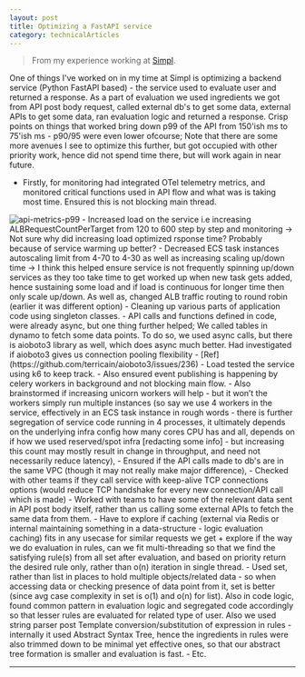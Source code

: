```yaml
---
layout: post 
title: Optimizing a FastAPI service
category: technicalArticles
---
```


> From my experience working at [Simpl](https://simpl.com/). 

One of things I've worked on in my time at Simpl is optimizing a backend service (Python FastAPI based) - the service used to evaluate user and returned a response. As a part of evaluation we used ingredients we got from API post body request, called external db's to get some data, external APIs to get some data, ran evaluation logic and returned a response. 
Crisp points on things that worked bring down p99 of the API from 150'ish ms to 75'ish ms - p90/95 were even lower ofcourse; Note that there are some more avenues I see to optimize this further, but got occupied with other priority work, hence did not spend time there, but will work again in near future.
- Firstly, for monitoring had integrated OTel telemetry metrics, and monitored critical functions used in API flow and what was is taking most time. Ensured this is not blocking main thread. 
<img src="{{ site.baseurl }}/public/images/api-metrics-p99.png" alt="api-metrics-p99" class="blog-image">
- Increased load on the service i.e increasing ALBRequestCountPerTarget from 120 to 600 step by step and monitoring -> Not sure why did increasing load optimized rsponse time? Probably because of service warming up better? 
- Decreased ECS task instances autoscaling limit from 4-70 to 4-30 as well as increasing scaling up/down time -> I think this helped ensure service is not frequently spinning up/down services as they too take time to get worked up when new task gets added, hence sustaining some load and if load is continuous for longer time then only scale up/down. As well as, changed ALB traffic routing to round robin (earlier it was different option) 
- Cleaning up various parts of application code using singleton classes. 
- API calls and functions defined in code, were already async, but one thing further helped; We called tables in dynamo to fetch some data points. To do so, we used async calls, but there is aioboto3 library as well, which does async much better. Had investigated if aioboto3 gives us connection pooling flexibility - [Ref](https://github.com/terricain/aioboto3/issues/236)
- Load tested the service using k6 to keep track. 
- Also ensured event publishing is happening by celery workers in background and not blocking main flow. 
- Also brainstormed if increasing unicorn workers will help - but it won’t the workers simply run multiple instances (so say we use 4 workers in the service, effectively in an ECS task instance in rough words - there is further segregation of service code running in 4 processes, it ultimately depends on the underlying infra config how many cores CPU has and all, depends on if how we used reserved/spot infra [redacting some info] - but increasing this count may mostly result in change in throughput, and need not necessarily reduce latency), 
- Ensured if the API calls made to db's are in the same VPC (though it may not really make major difference), 
- Checked with other teams if they call service with keep-alive TCP connections options (would reduce TCP handshake for every new connection/API call which is made)
- Worked with teams to have some of the relevant data sent in API post body itself, rather than us calling some external APIs to fetch the same data from them.
- Have to explore if caching (external via Redis or internal maintaining something in a data-structure - logic evaluation caching) fits in any usecase for similar requests we get + explore if the way we do evaluation in rules, can we fit multi-threading so that we find the satisfying rule(s) from all set after evaluation, and based on priority return the desired rule only, rather than o(n) iteration in single thread.
- Used set, rather than list in places to hold multiple objects/related data - so when accessing data or checking presence of data point from it, set is better (since avg case complexity in set is o(1) and o(n) for list). Also in code logic, found common pattern in evaluation logic and segregated code accordingly so that lesser rules are evaluated for related type of user. Also we used string parser post Template conversion/substitution of expression in rules - internally it used Abstract Syntax Tree, hence the ingredients in rules were also trimmed down to be minimal yet effective ones, so that our abstract tree formation is smaller and evaluation is fast. 
- Etc. 

------------------------------------------------

